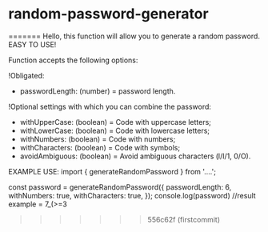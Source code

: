 # random-password-generator
=======
Hello, this function will allow you to generate a random password.
EASY TO USE!

Function accepts the following options:

!Obligated:
- passwordLength: (number) = password length.
  
!Optional settings with which you can combine the password:
- withUpperCase: (boolean) = Code with uppercase letters;
- withLowerCase: (boolean) = Code with lowercase letters;
- withNumbers: (boolean) = Code with numbers;
- withCharacters: (boolean) = Code with symbols;
- avoidAmbiguous: (boolean) = Avoid ambiguous characters (l/I/1, 0/O).

EXAMPLE USE:
import { generateRandomPassword } from '....';

const password = generateRandomPassword({
  passwordLength: 6,
  withNumbers: true,
  withCharacters: true,
});
console.log(password)
//result example = 7_(>=3
>>>>>>> 556c62f (firstcommit)
